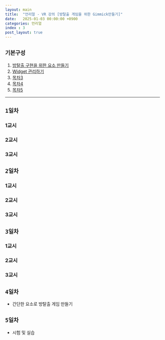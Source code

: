 ```yaml
---
layout: main
title:  "언리얼 - VR 강의 [방탈출 게임을 위한 Gimmick만들기]"
date:   2025-01-03 00:00:00 +0900
categories: 언리얼
index : 3
post_layout: true
---
```


## `기본구성`

<div class="row">
    <div class="col-6 col-12-xsmall">
    <ol>
      <li><a href="#1일차">방탈출 구현을 위한 요소 만들기</a></li>
      <li><a href="#2일차">Widget 관리하기</a></li>
      <li><a href="#3일차">목차3</a></li>
      <li><a href="#4일차">목차4</a></li>
      <li><a href="#5일차">목차5</a></li>
    </ol>
  </div>
</div>

<hr/>

## `1일차`

### 1교시

### 2교시

### 3교시

## `2일차`

### 1교시

### 2교시

### 3교시

## `3일차`

### 1교시

### 2교시

### 3교시

## `4일차`

- 간단한 요소로 방탈출 게임 만들기

## `5일차`

- 시험 및 실습

